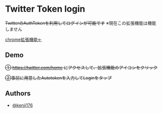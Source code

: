 
# Twitter Token login

~~TwitterのAuthTokenを利用してログインが可能です~~
※現在この拡張機能は機能しません

[chrome拡張機能←](https://chrome.google.com/webstore/detail/twitter-token-login/gceojnffehjfnkoifconnifeameehhad?hl=ja&authuser=0)


## Demo

~~➀ https://twitter.com/home
にアクセスして、拡張機能のアイコンをクリック~~ 

~~➁事前に用意したAutotokenを入力してLoginをタップ~~ 


## Authors

- [@kenji176](https://www.github.com/kenji176)

